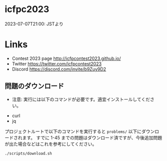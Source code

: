 # icfpc2023

2023-07-07T21:00: JSTより

# Links

* Contest 2023 page http://icfpcontest2023.github.io/
* Twitter https://twitter.com/icfpcontest2023
* Discord https://discord.com/invite/b9Zuy9D2


## 問題のダウンロード

* 注意: 実行には以下のコマンドが必要です。適宜インストールしてください。

- curl
- jq

プロジェクトルートで以下のコマンドを実行すると `problems/` 以下にダウンロードされます。
すでに 1-45 までの問題はダウンロード済ですが、今後追加問題が出た場合などはこれを参考にしてください。

```shell
./scripts/download.sh
```

